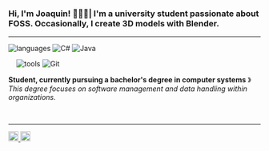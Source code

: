 ### Hi, I'm Joaquin! 🧑🏽‍💻| I'm a university student passionate about FOSS. Occasionally, I create 3D models with Blender.

----

![languages](https://img.shields.io/static/v1?label=&message=Languages:&color=111&style=flat-square)
![C#](https://img.shields.io/badge/C%23-003366?style=for-the-badge&logo=c-sharp&logoColor=white)
![Java](https://img.shields.io/badge/Java-8B0000?style=for-the-badge&logo=java&logoColor=white)

&nbsp;&nbsp;&nbsp;
![tools](https://img.shields.io/static/v1?label=&message=Tools:&color=111&style=flat-square)
![Git](https://img.shields.io/static/v1?logo=git&label=&message=Git&color=36465D&logoColor=AAA&style=flat-square)
&nbsp;&nbsp;&nbsp;

**Student, currently pursuing a bachelor's degree in computer systems** &#12299;_This degree focuses on software management and data handling within organizations._

<br/>

----
<a href="mailto:joaquinattademo@gmail.com">
  <img alt="My e-mail" width="20px" src="https://simpleicons.now.sh/gmail/f70505" />
</a>
<a href="https://mastodon.social/@jqn7">
  <img alt="Mastodon" width="20px" src="https://simpleicons.now.sh/mastodon/034098" />
</a>
